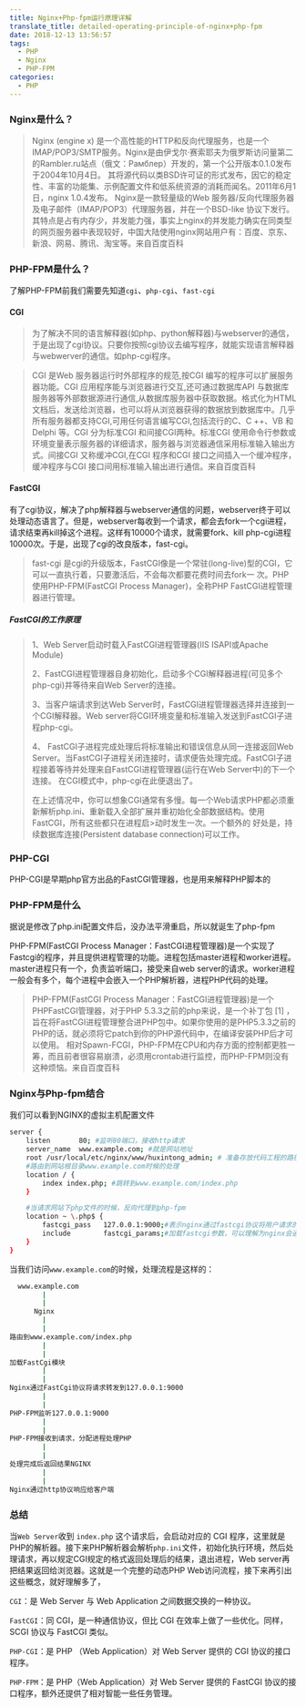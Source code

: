 ```yaml
---
title: Nginx+Php-fpm运行原理详解
translate_title: detailed-operating-principle-of-nginx+php-fpm
date: 2018-12-13 13:56:57
tags:
  - PHP
  - Nginx
  - PHP-FPM
categories:
  - PHP
---
```


<!-- #### 代理与反向代理

##### 正向代理：访问google.com
![img](http://wx2.sinaimg.cn/mw690/0060lm7Tly1fy534n203wj30fq02k749.jpg) -->

### Nginx是什么？

> Nginx (engine x) 是一个高性能的HTTP和反向代理服务，也是一个IMAP/POP3/SMTP服务。Nginx是由伊戈尔·赛索耶夫为俄罗斯访问量第二的Rambler.ru站点（俄文：Рамблер）开发的，第一个公开版本0.1.0发布于2004年10月4日。
其将源代码以类BSD许可证的形式发布，因它的稳定性、丰富的功能集、示例配置文件和低系统资源的消耗而闻名。2011年6月1日，nginx 1.0.4发布。
Nginx是一款轻量级的Web 服务器/反向代理服务器及电子邮件（IMAP/POP3）代理服务器，并在一个BSD-like 协议下发行。其特点是占有内存少，并发能力强，事实上nginx的并发能力确实在同类型的网页服务器中表现较好，中国大陆使用nginx网站用户有：百度、京东、新浪、网易、腾讯、淘宝等。来自百度百科

### PHP-FPM是什么？

了解PHP-FPM前我们需要先知道`cgi`、`php-cgi`、`fast-cgi`

#### CGI

> 为了解决不同的语言解释器(如php、python解释器)与webserver的通信，于是出现了cgi协议。只要你按照cgi协议去编写程序，就能实现语言解释器与webwerver的通信。如php-cgi程序。

> CGI 是Web 服务器运行时外部程序的规范,按CGI 编写的程序可以扩展服务器功能。CGI 应用程序能与浏览器进行交互,还可通过数据库API 与数据库服务器等外部数据源进行通信,从数据库服务器中获取数据。格式化为HTML文档后，发送给浏览器，也可以将从浏览器获得的数据放到数据库中。几乎所有服务器都支持CGI,可用任何语言编写CGI,包括流行的C、C ++、VB 和Delphi 等。CGI 分为标准CGI 和间接CGI两种。标准CGI 使用命令行参数或环境变量表示服务器的详细请求，服务器与浏览器通信采用标准输入输出方式。间接CGI 又称缓冲CGI,在CGI 程序和CGI 接口之间插入一个缓冲程序，缓冲程序与CGI 接口间用标准输入输出进行通信。来自百度百科

#### FastCGI

有了cgi协议，解决了php解释器与webserver通信的问题，webserver终于可以处理动态语言了。但是，webserver每收到一个请求，都会去fork一个cgi进程，请求结束再kill掉这个进程。这样有10000个请求，就需要fork、kill php-cgi进程10000次。于是，出现了cgi的改良版本，fast-cgi。

> fast-cgi 是cgi的升级版本，FastCGI像是一个常驻(long-live)型的CGI，它可以一直执行着，只要激活后，不会每次都要花费时间去fork一 次。PHP使用PHP-FPM(FastCGI Process Manager)，全称PHP FastCGI进程管理器进行管理。

##### FastCGI的工作原理

>1、Web Server启动时载入FastCGI进程管理器(IIS ISAPI或Apache Module)
>
>2、FastCGI进程管理器自身初始化，启动多个CGI解释器进程(可见多个php-cgi)并等待来自Web Server的连接。
>
>3、当客户端请求到达Web Server时，FastCGI进程管理器选择并连接到一个CGI解释器。Web server将CGI环境变量和标准输入发送到FastCGI子进程php-cgi。
>
>4、 FastCGI子进程完成处理后将标准输出和错误信息从同一连接返回Web Server。当FastCGI子进程关闭连接时，请求便告处理完成。FastCGI子进程接着等待并处理来自FastCGI进程管理器(运行在Web Server中)的下一个连接。 在CGI模式中，php-cgi在此便退出了。
>
>在上述情况中，你可以想象CGI通常有多慢。每一个Web请求PHP都必须重新解析php.ini、重新载入全部扩展并重初始化全部数据结构。使用FastCGI，所有这些都只在进程启>动时发生一次。一个额外的 好处是，持续数据库连接(Persistent database connection)可以工作。

### PHP-CGI

PHP-CGI是早期php官方出品的FastCGI管理器，也是用来解释PHP脚本的

### PHP-FPM是什么
据说是修改了php.ini配置文件后，没办法平滑重启，所以就诞生了php-fpm

PHP-FPM(FastCGI Process Manager：FastCGI进程管理器)是一个实现了Fastcgi的程序，并且提供进程管理的功能。进程包括master进程和worker进程。master进程只有一个，负责监听端口，接受来自web server的请求。worker进程一般会有多个，每个进程中会嵌入一个PHP解析器，进程PHP代码的处理。

>PHP-FPM(FastCGI Process Manager：FastCGI进程管理器)是一个PHPFastCGI管理器，对于PHP 5.3.3之前的php来说，是一个补丁包 [1]  ，旨在将FastCGI进程管理整合进PHP包中。如果你使用的是PHP5.3.3之前的PHP的话，就必须将它patch到你的PHP源代码中，在编译安装PHP后才可以使用。
相对Spawn-FCGI，PHP-FPM在CPU和内存方面的控制都更胜一筹，而且前者很容易崩溃，必须用crontab进行监控，而PHP-FPM则没有这种烦恼。来自百度百科

### Nginx与Php-fpm结合

我们可以看到NGINX的虚拟主机配置文件

``` bash
server {
    listen       80; #监听80端口，接收http请求
    server_name  www.example.com; #就是网站地址
    root /usr/local/etc/nginx/www/huxintong_admin; # 准备存放代码工程的路径
    #路由到网站根目录www.example.com时候的处理
    location / {
        index index.php; #跳转到www.example.com/index.php
    }   

    #当请求网站下php文件的时候，反向代理到php-fpm
    location ~ \.php$ {
        fastcgi_pass   127.0.0.1:9000;#表示nginx通过fastcgi协议将用户请求的资源发给127.0.0.1:9000进行解析，这里的nginx和php脚本解析服务器是在同一台机器上，所以127.0.0.1:9000表示的就是本地的php脚本解析服务器。
        include        fastcgi_params;#加载fastcgi参数，可以理解为nginx会通过fastcgi协议处理本次请求
    }
}
```

当我们访问`www.example.com`的时候，处理流程是这样的：

```bash
  www.example.com
        |
        |
      Nginx
        |
        |
路由到www.example.com/index.php
        |
        |
加载FastCgi模块
        |
        |
Nginx通过FastCgi协议将请求转发到127.0.0.1:9000
        |
        |
PHP-FPM监听127.0.0.1:9000
        |
        |
PHP-FPM接收到请求，分配进程处理PHP
        |
        |
处理完成后返回结果NGINX
        |
        |
Nginx通过http协议响应给客户端
```

### 总结
当`Web Server`收到 `index.php` 这个请求后，会启动对应的 CGI 程序，这里就是PHP的解析器。接下来PHP解析器会解析`php.ini`文件，初始化执行环境，然后处理请求，再以规定CGI规定的格式返回处理后的结果，退出进程，Web server再把结果返回给浏览器。这就是一个完整的动态PHP Web访问流程，接下来再引出这些概念，就好理解多了，

`CGI`：是 Web Server 与 Web Application 之间数据交换的一种协议。

`FastCGI`：同 CGI，是一种通信协议，但比 CGI 在效率上做了一些优化。同样，SCGI 协议与 FastCGI 类似。

`PHP-CGI`：是 PHP （Web Application）对 Web Server 提供的 CGI
协议的接口程序。

`PHP-FPM`：是 PHP（Web Application）对 Web Server 提供的 FastCGI 协议的接口程序，额外还提供了相对智能一些任务管理。

